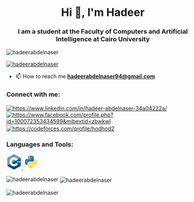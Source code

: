 <h1 align="center">Hi 👋, I'm Hadeer</h1>
<h3 align="center">I am a student at the Faculty of Computers and Artificial Intelligence at Cairo University</h3>

<p align="left"> <img src="https://komarev.com/ghpvc/?username=hadeerabdelnaser&label=Profile%20views&color=0e75b6&style=flat" alt="hadeerabdelnaser" /> </p>

<p align="left"> <a href="https://github.com/ryo-ma/github-profile-trophy"><img src="https://github-profile-trophy.vercel.app/?username=hadeerabdelnaser" alt="hadeerabdelnaser" /></a> </p>

- 📫 How to reach me **hadeerabdelnaser94@gmail.com**

<h3 align="left">Connect with me:</h3>
<p align="left">
<a href="https://linkedin.com/in/https://www.linkedin.com/in/hadeer-abdelnaser-34a04222a/" target="blank"><img align="center" src="https://raw.githubusercontent.com/rahuldkjain/github-profile-readme-generator/master/src/images/icons/Social/linked-in-alt.svg" alt="https://www.linkedin.com/in/hadeer-abdelnaser-34a04222a/" height="30" width="40" /></a>
<a href="https://fb.com/https://www.facebook.com/profile.php?id=100072353434599&mibextid=zbwkwl" target="blank"><img align="center" src="https://raw.githubusercontent.com/rahuldkjain/github-profile-readme-generator/master/src/images/icons/Social/facebook.svg" alt="https://www.facebook.com/profile.php?id=100072353434599&mibextid=zbwkwl" height="30" width="40" /></a>
<a href="https://codeforces.com/profile/https://codeforces.com/profile/hodhod2" target="blank"><img align="center" src="https://raw.githubusercontent.com/rahuldkjain/github-profile-readme-generator/master/src/images/icons/Social/codeforces.svg" alt="https://codeforces.com/profile/hodhod2" height="30" width="40" /></a>
</p>

<h3 align="left">Languages and Tools:</h3>
<p align="left"> <a href="https://www.w3schools.com/cpp/" target="_blank" rel="noreferrer"> <img src="https://raw.githubusercontent.com/devicons/devicon/master/icons/cplusplus/cplusplus-original.svg" alt="cplusplus" width="40" height="40"/> </a> <a href="https://www.python.org" target="_blank" rel="noreferrer"> <img src="https://raw.githubusercontent.com/devicons/devicon/master/icons/python/python-original.svg" alt="python" width="40" height="40"/> </a> </p>

<p><img align="left" src="https://github-readme-stats.vercel.app/api/top-langs?username=hadeerabdelnaser&show_icons=true&locale=en&layout=compact" alt="hadeerabdelnaser" /></p>

<p>&nbsp;<img align="center" src="https://github-readme-stats.vercel.app/api?username=hadeerabdelnaser&show_icons=true&locale=en" alt="hadeerabdelnaser" /></p>

<p><img align="center" src="https://github-readme-streak-stats.herokuapp.com/?user=hadeerabdelnaser&" alt="hadeerabdelnaser" /></p>
